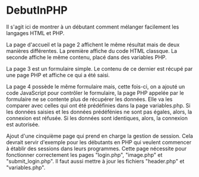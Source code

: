 <h1>DebutInPHP</h1>

<p>Il s'agit ici de montrer à un débutant comment mélanger facilement les langages HTML et PHP.</p>

<p>La page d'accueil et la page 2 affichent le même résultat mais de deux manières différentes.
La première affiche du code HTML classque. La seconde affiche le même contenu, placé dans des variables PHP.</p>

<p>La page 3 est un formulaire simple. Le contenu de ce dernier est récupé par une page PHP et affiche ce qui a été saisi.</p>

<p>La page 4 possède le même formulaire mais, cette fois-ci, on a ajouté un code JavaScript pour contrôler le formulaire, la page PHP appelée par le formulaire ne se contente plus de récupérer les données.
Elle va les comparer avec celles qui ont été prédéfinies dans la page variables.php.
Si les données saisies et les données prédéfénies ne sont pas égales, alors, la connexion est réfusée. Si les données sont identiques, alors, la connexion est autorisée.</p>

<p>Ajout d'une cinquième page qui prend en charge la gestion de session. Cela devrait servir d'exemple pour les débutants en PHP qui veulent commencer à établir des sessions dans leurs programmes.
Cette page nécessite pour fonctionner correctement les pages "login.php", "image.php" et "submit_login.php". Il faut aussi mettre à jour les fichiers "header.php" et "variables.php".</p>
